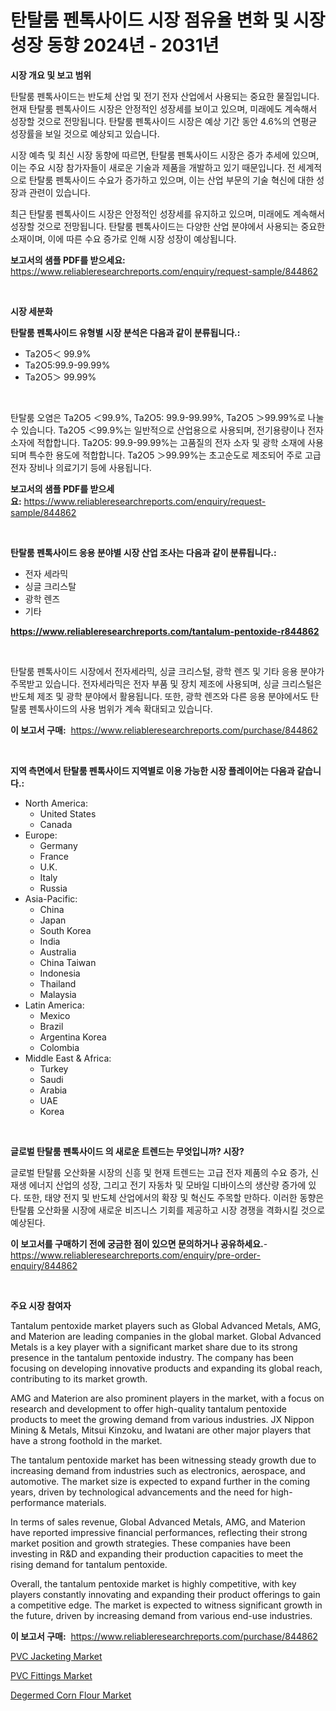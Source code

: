 <p><h1>탄탈룸 펜톡사이드 시장 점유율 변화 및 시장 성장 동향 2024년 - 2031년</h1></p><p><strong>시장 개요 및 보고 범위</strong></p>
<p><p>탄탈룸 펜톡사이드는 반도체 산업 및 전기 전자 산업에서 사용되는 중요한 물질입니다. 현재 탄탈룸 펜톡사이드 시장은 안정적인 성장세를 보이고 있으며, 미래에도 계속해서 성장할 것으로 전망됩니다. 탄탈룸 펜톡사이드 시장은 예상 기간 동안 4.6%의 연평균 성장률을 보일 것으로 예상되고 있습니다.</p><p>시장 예측 및 최신 시장 동향에 따르면, 탄탈룸 펜톡사이드 시장은 증가 추세에 있으며, 이는 주요 시장 참가자들이 새로운 기술과 제품을 개발하고 있기 때문입니다. 전 세계적으로 탄탈룸 펜톡사이드 수요가 증가하고 있으며, 이는 산업 부문의 기술 혁신에 대한 성장과 관련이 있습니다.</p><p>최근 탄탈룸 펜톡사이드 시장은 안정적인 성장세를 유지하고 있으며, 미래에도 계속해서 성장할 것으로 전망됩니다. 탄탈룸 펜톡사이드는 다양한 산업 분야에서 사용되는 중요한 소재이며, 이에 따른 수요 증가로 인해 시장 성장이 예상됩니다.</p></p>
<p><strong>보고서의 샘플 PDF를 받으세요:</strong> <a href="https://www.reliableresearchreports.com/enquiry/request-sample/844862">https://www.reliableresearchreports.com/enquiry/request-sample/844862</a></p>
<p>&nbsp;</p>
<p><strong>시장 세분화</strong></p>
<p><strong>탄탈룸 펜톡사이드 유형별 시장 분석은 다음과 같이 분류됩니다.:</strong></p>
<p><ul><li>Ta2O5＜ 99.9%</li><li>Ta2O5:99.9-99.99%</li><li>Ta2O5＞ 99.99%</li></ul></p>
<p>&nbsp;</p>
<p><p>탄탈룸 오염은 Ta2O5 ＜99.9%, Ta2O5: 99.9-99.99%, Ta2O5 ＞99.99%로 나눌 수 있습니다. Ta2O5 ＜99.9%는 일반적으로 산업용으로 사용되며, 전기용량이나 전자 소자에 적합합니다. Ta2O5: 99.9-99.99%는 고품질의 전자 소자 및 광학 소재에 사용되며 특수한 용도에 적합합니다. Ta2O5 ＞99.99%는 초고순도로 제조되어 주로 고급 전자 장비나 의료기기 등에 사용됩니다.</p></p>
<p><strong>보고서의 샘플 PDF를 받으세요:</strong>&nbsp;<a href="https://www.reliableresearchreports.com/enquiry/request-sample/844862">https://www.reliableresearchreports.com/enquiry/request-sample/844862</a></p>
<p>&nbsp;</p>
<p><strong> 탄탈룸 펜톡사이드 응용 분야별 시장 산업 조사는 다음과 같이 분류됩니다.:</strong></p>
<p><ul><li>전자 세라믹</li><li>싱글 크리스탈</li><li>광학 렌즈</li><li>기타</li></ul></p>
<p><strong><a href="https://www.reliableresearchreports.com/tantalum-pentoxide-r844862">https://www.reliableresearchreports.com/tantalum-pentoxide-r844862</a></strong></p>
<p>&nbsp;</p>
<p><p>탄탈룸 펜톡사이드 시장에서 전자세라믹, 싱글 크리스털, 광학 렌즈 및 기타 응용 분야가 주목받고 있습니다. 전자세라믹은 전자 부품 및 장치 제조에 사용되며, 싱글 크리스털은 반도체 제조 및 광학 분야에서 활용됩니다. 또한, 광학 렌즈와 다른 응용 분야에서도 탄탈룸 펜톡사이드의 사용 범위가 계속 확대되고 있습니다.</p></p>
<p><strong>이 보고서 구매:</strong>&nbsp; <a href="https://www.reliableresearchreports.com/purchase/844862">https://www.reliableresearchreports.com/purchase/844862</a></p>
<p>&nbsp;</p>
<p><strong>지역 측면에서 탄탈룸 펜톡사이드 지역별로 이용 가능한 시장 플레이어는 다음과 같습니다.:</strong></p>
<p><ul>
    <li>
        North America:
        <ul>
            <li>United States</li>
            <li>Canada</li>
        </ul>
    </li>
    <li>
        Europe:
        <ul>
            <li>Germany</li>
            <li>France</li>
            <li>U.K.</li>
            <li>Italy</li>
            <li>Russia</li>
        </ul>
    </li>
    <li>
        Asia-Pacific:
        <ul>
            <li>China</li>
            <li>Japan</li>
            <li>South Korea</li>
            <li>India</li>
            <li>Australia</li>
            <li>China Taiwan</li>
            <li>Indonesia</li>
            <li>Thailand</li>
            <li>Malaysia</li>
        </ul>
    </li>
    <li>
        Latin America:
        <ul>
            <li>Mexico</li>
            <li>Brazil</li>
            <li>Argentina Korea</li>
            <li>Colombia</li>
        </ul>
    </li>
    <li>
        Middle East & Africa:
        <ul>
            <li>Turkey</li>
            <li>Saudi</li>
            <li>Arabia</li>
            <li>UAE</li>
            <li>Korea</li>
        </ul>
    </li>
    </ul></p>
<p>&nbsp;</p>
<p><strong>글로벌 탄탈룸 펜톡사이드 의 새로운 트렌드는 무엇입니까? 시장?</strong></p>
<p><p>글로벌 탄탈륨 오산화물 시장의 신흥 및 현재 트렌드는 고급 전자 제품의 수요 증가, 신재생 에너지 산업의 성장, 그리고 전기 자동차 및 모바일 디바이스의 생산량 증가에 있다. 또한, 태양 전지 및 반도체 산업에서의 확장 및 혁신도 주목할 만하다. 이러한 동향은 탄탈륨 오산화물 시장에 새로운 비즈니스 기회를 제공하고 시장 경쟁을 격화시킬 것으로 예상된다.</p></p>
<p><strong>이 보고서를 구매하기 전에 궁금한 점이 있으면 문의하거나 공유하세요.</strong>- <a href="https://www.reliableresearchreports.com/enquiry/pre-order-enquiry/844862">https://www.reliableresearchreports.com/enquiry/pre-order-enquiry/844862</a></p>
<p>&nbsp;</p>
<p><strong>주요 시장 참여자</strong></p>
<p><p>Tantalum pentoxide market players such as Global Advanced Metals, AMG, and Materion are leading companies in the global market. Global Advanced Metals is a key player with a significant market share due to its strong presence in the tantalum pentoxide industry. The company has been focusing on developing innovative products and expanding its global reach, contributing to its market growth.</p><p>AMG and Materion are also prominent players in the market, with a focus on research and development to offer high-quality tantalum pentoxide products to meet the growing demand from various industries. JX Nippon Mining & Metals, Mitsui Kinzoku, and Iwatani are other major players that have a strong foothold in the market.</p><p>The tantalum pentoxide market has been witnessing steady growth due to increasing demand from industries such as electronics, aerospace, and automotive. The market size is expected to expand further in the coming years, driven by technological advancements and the need for high-performance materials.</p><p>In terms of sales revenue, Global Advanced Metals, AMG, and Materion have reported impressive financial performances, reflecting their strong market position and growth strategies. These companies have been investing in R&D and expanding their production capacities to meet the rising demand for tantalum pentoxide.</p><p>Overall, the tantalum pentoxide market is highly competitive, with key players constantly innovating and expanding their product offerings to gain a competitive edge. The market is expected to witness significant growth in the future, driven by increasing demand from various end-use industries.</p></p>
<p><strong>이 보고서 구매:</strong>&nbsp;&nbsp;<a href="https://www.reliableresearchreports.com/purchase/844862">https://www.reliableresearchreports.com/purchase/844862</a></p>
<p><p><a href="https://artistic-helicopter-ca9.notion.site/PVC-Jacketing-Market-Analysis-and-Market-Size-Global-Industry-Overview-Market-Segmentation-and-For-1af3a44e59c647b49aedea2f81436876">PVC Jacketing Market</a></p><p><a href="https://valiant-lunge-8fe.notion.site/PVC-Fittings-Market-Growth-Market-Trends-COVID-19-Impact-and-Forecasts-for-period-from-2024-203-d3281b8e64cd4f36bddebff4ab9c45f9">PVC Fittings Market</a></p><p><a href="https://github.com/ChiragRP21/Market-Research-Report-List-4/blob/main/degermed-corn-flour-market.md">Degermed Corn Flour Market</a></p></p>